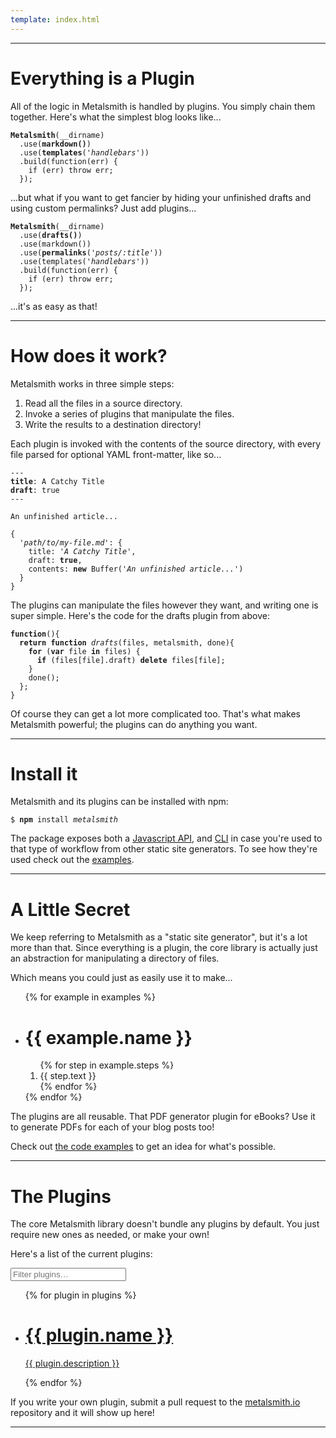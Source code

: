 ```yaml
---
template: index.html
---
```



---


# Everything is a Plugin

All of the logic in Metalsmith is handled by plugins. You simply chain them together. Here's what the simplest blog looks like...

<pre><code><b>Metalsmith</b>(__dirname)
  .use(<b>markdown()</b>)
  .use(<b>templates</b>(<i>'handlebars'</i>))
  .build(function(err) {
    if (err) throw err;
  });
</code></pre>

...but what if you want to get fancier by hiding your unfinished drafts and using custom permalinks? Just add plugins...

<pre><code><b>Metalsmith</b>(__dirname)
  .use(<b>drafts()</b>)
  .use(markdown())
  .use(<b>permalinks</b>(<i>'posts/:title'</i>))
  .use(templates(<i>'handlebars'</i>))
  .build(function(err) {
    if (err) throw err;
  });
</code></pre>

...it's as easy as that!


---


# How does it work?

Metalsmith works in three simple steps:

  1. Read all the files in a source directory.
  2. Invoke a series of plugins that manipulate the files.
  3. Write the results to a destination directory!

Each plugin is invoked with the contents of the source directory, with every file parsed for optional YAML front-matter, like so...

<pre><code>---
<b>title</b>: A Catchy Title
<b>draft</b>: true
---

An unfinished article...
</code></pre>

<pre><code>{
  <i>'path/to/my-file.md'</i>: {
    title: <i>'A Catchy Title'</i>,
    draft: <b>true</b>,
    contents: <b>new</b> Buffer(<i>'An unfinished article...'</i>)
  }
}
</code></pre>

The plugins can manipulate the files however they want, and writing one is super simple. Here's the code for the drafts plugin from above:

<pre><code><b>function</b>(){
  <b>return function</b> <i>drafts</i>(files, metalsmith, done){
    <b>for</b> (<b>var</b> file <b>in</b> files) {
      <b>if</b> (files[file].draft) <b>delete</b> files[file];
    }
    done();
  };
}
</code></pre>

Of course they can get a lot more complicated too. That's what makes Metalsmith powerful; the plugins can do anything you want.


---


# Install it

Metalsmith and its plugins can be installed with npm:

<pre><code>$ <b>npm</b> install <i>metalsmith</i></code></pre>

The package exposes both a [Javascript API](https://github.com/segmentio/metalsmith#api), and [CLI](https://github.com/segmentio/metalsmith#cli) in case you're used to that type of workflow from other static site generators. To see how they're used check out the [examples](https://github.com/segmentio/metalsmith/tree/master/examples).


---


# A Little Secret

We keep referring to Metalsmith as a "static site generator", but it's a lot more than that. Since everything is a plugin, the core library is actually just an abstraction for manipulating a directory of files.

Which means you could just as easily use it to make...

<ul class="Example-list">
{% for example in examples %}
  <li class="Example">
    <h1 class="Example-title">{{ example.name }}</h1>
    <ol class="Example-step-list">
    {% for step in example.steps %}
      <li class="Example-step ss-{{ step.icon }}">{{ step.text }}</li>
    {% endfor %}
    </ol>
  </li>
{% endfor %}
</ul>

The plugins are all reusable. That PDF generator plugin for eBooks? Use it to generate PDFs for each of your blog posts too!

Check out [the code examples](https://github.com/segmentio/metalsmith/tree/master/examples) to get an idea for what's possible.


---


# The Plugins
The core Metalsmith library doesn't bundle any plugins by default. You just require new ones as needed, or make your own! 

Here's a list of the current plugins:

<label class="Plugin-filter">
  <i class="Plugin-filter-icon ss-search"></i>
  <input class="Plugin-filter-input" placeholder="Filter plugins…" />
</label>

<ul class="Plugin-list">
{% for plugin in plugins %}
  <li class="Plugin">
    <a class="Plugin-link" href="{{ plugin.repository }}">
      <h1 class="Plugin-title">{{ plugin.name }}<i class="Plugin-icon ss-{{ plugin.icon }}"></i></h1>
      <i class="Plugin-arrow ss-right"></i>
      <p class="Plugin-description">{{ plugin.description }}</p>
    </a>
  </li>
{% endfor %}
</ul>

If you write your own plugin, submit a pull request to the [metalsmith.io](https://github.com/segmentio/metalsmith.io/tree/master/src/plugins.json) repository and it will show up here!


---
